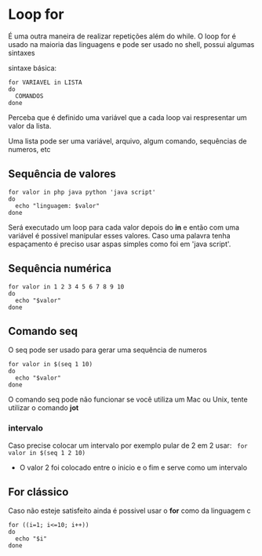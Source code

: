 # Loop for

É uma outra maneira de realizar repetições além do while. O loop for é usado na maioria das linguagens e pode ser usado no shell, possui algumas sintaxes

sintaxe básica:
```
for VARIAVEL in LISTA
do
  COMANDOS
done
```

Perceba que é definido uma variável que a cada loop vai respresentar um valor da lista.

Uma lista pode ser uma variável, arquivo, algum comando, sequências de numeros, etc


## Sequência de valores
```
for valor in php java python 'java script'
do
  echo "linguagem: $valor"
done
```

Será executado um loop para cada valor depois do **in** e então com uma variável é possivel manipular esses valores. Caso uma palavra tenha espaçamento é preciso usar aspas 
simples como foi em 'java script'.

## Sequência numérica
```
for valor in 1 2 3 4 5 6 7 8 9 10
do
  echo "$valor"
done
```

## Comando seq

O seq pode ser usado para gerar uma sequência de numeros
```
for valor in $(seq 1 10)
do 
  echo "$valor"
done
```
O comando seq pode não funcionar se você utiliza um Mac ou Unix, tente utilizar o comando **jot**

### intervalo

Caso precise colocar um intervalo por exemplo pular de 2 em 2 usar:
` for valor in $(seq 1 2 10)`

* O valor 2 foi colocado entre o inicio e o fim e serve como um intervalo


## For clássico

Caso não esteje satisfeito ainda é possivel usar o **for** como da linguagem c

```
for ((i=1; i<=10; i++))
do
  echo "$i"
done
```

